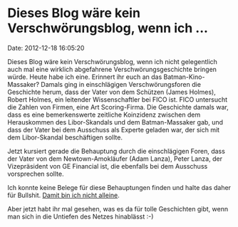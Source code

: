 Dieses Blog wäre kein Verschwörungsblog, wenn ich \...
======================================================

Date: 2012-12-18 16:05:20

Dieses Blog wäre kein Verschwörungsblog, wenn ich nicht gelegentlich
auch mal eine wirklich abgefahrene Verschwörungsgeschichte bringen
würde. Heute habe ich eine. Erinnert ihr euch an das
Batman-Kino-Massaker? Damals ging in einschlägigen Verschwörungsforen
die Geschichte herum, dass der Vater von dem Schützen (James Holmes),
Robert Holmes, ein leitender Wissenschaftler bei FICO ist. FICO
untersucht die Zahlen von Firmen, eine Art Scoring-Firma. Die Geschichte
damals war, dass es eine bemerkenswerte zeitliche Koinzidenz zwischen
dem Herauskommen des Libor-Skandals und dem Batman-Massaker gab, und
dass der Vater bei dem Ausschuss als Experte geladen war, der sich mit
dem Libor-Skandal beschäftigen sollte.

Jetzt kursiert gerade die Behauptung durch die einschlägigen Foren, dass
der Vater von dem Newtown-Amokläufer (Adam Lanza), Peter Lanza, der
Vizepräsident von GE Financial ist, die ebenfalls bei dem Ausschuss
vorsprechen sollte.

Ich konnte keine Belege für diese Behauptungen finden und halte das
daher für Bullshit. [Damit bin ich nicht
alleine](http://occupycorporatism.com/no-viable-connection-between-peter-lanza-us-senate-libor-hearings/).

Aber jetzt habt ihr mal gesehen, was es da für tolle Geschichten gibt,
wenn man sich in die Untiefen des Netzes hinablässt :-)
